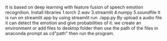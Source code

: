 It is based on deep learning with feature fusion of speech emotion recognition.
Install libraries
1.torch
2.wav 
3.streamlit 
4.numpy 
5.soundfile 
It is run on streamlit app by using streamlit run ./app.py By upload a audio file it can detect the emotion and give probabilities of it.
we create an environment or add files to desktop folder then use the path of the files in anaconda prompt as cd"path" then run the program.
